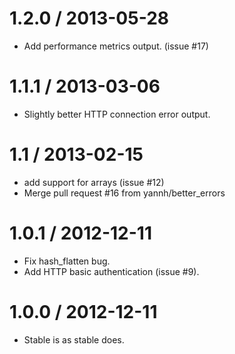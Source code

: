 1.2.0 / 2013-05-28
==================

 * Add performance metrics output. (issue #17)

1.1.1 / 2013-03-06
==================

 * Slightly better HTTP connection error output.

1.1 / 2013-02-15 
==================

  * add support for arrays (issue #12)
  * Merge pull request #16 from yannh/better_errors

1.0.1 / 2012-12-11 
==================

  * Fix hash_flatten bug.
  * Add HTTP basic authentication (issue #9).

1.0.0 / 2012-12-11 
==================

 * Stable is as stable does.
